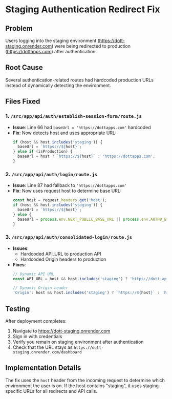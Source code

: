 # Staging Authentication Redirect Fix

## Problem
Users logging into the staging environment (https://dott-staging.onrender.com) were being redirected to production (https://dottapps.com) after authentication.

## Root Cause
Several authentication-related routes had hardcoded production URLs instead of dynamically detecting the environment.

## Files Fixed

### 1. `/src/app/api/auth/establish-session-form/route.js`
- **Issue**: Line 66 had `baseUrl = 'https://dottapps.com'` hardcoded
- **Fix**: Now detects host and uses appropriate URL:
  ```javascript
  if (host && host.includes('staging')) {
    baseUrl = `https://${host}`;
  } else if (isProduction) {
    baseUrl = host ? `https://${host}` : 'https://dottapps.com';
  }
  ```

### 2. `/src/app/api/auth/login/route.js`
- **Issue**: Line 87 had fallback to `'https://dottapps.com'`
- **Fix**: Now uses request host to determine base URL:
  ```javascript
  const host = request.headers.get('host');
  if (host && host.includes('staging')) {
    baseUrl = `https://${host}`;
  } else {
    baseUrl = process.env.NEXT_PUBLIC_BASE_URL || process.env.AUTH0_BASE_URL || `https://${host || 'dottapps.com'}`;
  }
  ```

### 3. `/src/app/api/auth/consolidated-login/route.js`
- **Issues**: 
  - Hardcoded API_URL to production API
  - Hardcoded Origin headers to production
- **Fixes**:
  ```javascript
  // Dynamic API URL
  const API_URL = host && host.includes('staging') ? 'https://dott-api-staging.onrender.com' : 'https://api.dottapps.com';
  
  // Dynamic Origin header
  'Origin': host && host.includes('staging') ? `https://${host}` : 'https://dottapps.com'
  ```

## Testing
After deployment completes:
1. Navigate to https://dott-staging.onrender.com
2. Sign in with credentials
3. Verify you remain on staging environment after authentication
4. Check that the URL stays as `https://dott-staging.onrender.com/dashboard`

## Implementation Details
The fix uses the `host` header from the incoming request to determine which environment the user is on. If the host contains "staging", it uses staging-specific URLs for all redirects and API calls.